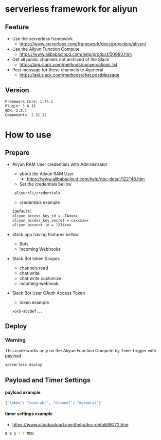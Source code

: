 # serverless framework for aliyun

## Feature
- Use the serverless framework
  - https://www.serverless.com/framework/docs/providers/aliyun/
- Use the Aliyun Function Compute
  - https://www.alibabacloud.com/help/product/50980.htm
- Get all public channels not archived of the Slack
  - https://api.slack.com/methods/conversations.list
- Post message for these channels to #general
  - https://api.slack.com/methods/chat.postMessage


## Version
```sh
Framework Core: 1.74.1
Plugin: 3.6.15
SDK: 2.3.1
Components: 2.31.12
```

# How to use

## Prepare
- Aliyun RAM User credentials with Administrator
  - about the Aliyun RAM User
    - https://www.alibabacloud.com/help/doc-detail/122148.htm
  - Set the credentials bellow
  ```sh
  .aliyuncli/credentials
  ```
  - credentials example
  ```sh
  [default]
  aliyun_access_key_id = LTAxxxx
  aliyun_access_key_secret = caxxxxxx
  aliyun_account_id = 1234xxx
  ```

- Slack app having features bellow
  - Bots
  - Incoming Webhooks
- Slack Bot token Scopes
  - channels:read
  - chat:write
  - chat:write.customize
  - incoming-webhook
- Slack Bot User OAuth Access Token
  - token example
  ```
  xoxb-abcdef...
  ```


## Deploy
### Warning
This code works only on the Aliyun Function Compute by Time Trigger with payload

```sh
serverless deploy
```

## Payload and Timer Settings
#### payload example
```sh
{"token": "xoxb-abc", "channel": "#general"}
```

#### timer settings example
- https://www.alibabacloud.com/help/doc-detail/68172.htm
```sh
0 0 1 ? ? MON
```
